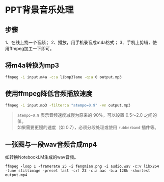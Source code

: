 

# PPT背景音乐处理

## 步骤
1、在线上找一个音频；
2、播放，用手机录音成m4a格式；
3、手机上剪辑，使用ffmpeg加工一下即可。


## 将m4a转换为mp3

```bash
ffmpeg -i input.m4a -c:a libmp3lame -q:a 0 output.mp3
```

## 使用ffmpeg降低音频播放速度

```bash
ffmpeg -i input.mp3 -filter:a "atempo=0.9" -vn output.mp3
```

> `atempo=0.9` 表示音频速度减慢为原来的 90%，可以设置 0.5～2.0 之间的值。  
  如果需要更慢的速度（如 0.7），必须分段处理或使用 `rubberband` 插件等。

## 一张图与一段wav音频合成mp4

如转换NotebookLM生成的wav音频。

```
ffmpeg -loop 1 -framerate 25 -i fengmian.png -i audio.wav -c:v libx264 -tune stillimage -preset fast -crf 23 -c:a aac -b:a 128k -shortest output.mp4
```